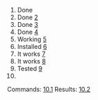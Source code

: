 1. Done
2. Done
[2](./img/2.PNG)
3. Done
[3](./img/3.PNG)
4. Done
[4](./img/4.png)
5. Working
[5](./img/5.png)
6. Installed
[6](./img/6.png)
7. It works
[7](./img/7.PNG)
8. It works
[8](./img/8.PNG)
9. Tested
[9](./img/9.png)
10. 
Commands: [10.1](./img/10.1.PNG)
Results: [10.2](./img/10.2.PNG)
      
